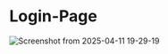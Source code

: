 # Login-Page

![Screenshot from 2025-04-11 19-29-19](https://github.com/user-attachments/assets/22bbf814-edad-4650-866f-9854ebaf4ede)
